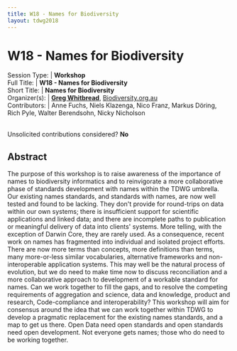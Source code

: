 ```yaml
---
title: W18 - Names for Biodiversity
layout: tdwg2018
---
```


# W18 - Names for Biodiversity

Session Type: | **Workshop**  
Full Title:   | **W18 - Names for Biodiversity**  
Short Title:  | **Names for Biodiversity**  
Organizer(s): | **[Greg Whitbread](mailto:whitbread.greg@gmail.com)**, [Biodiversity.org.au](http://biodiversity.org.au/)  
Contributors: | Anne Fuchs, Niels Klazenga, Nico Franz, Markus Döring, Rich Pyle, Walter Berendsohn, Nicky Nicholson  


<p><br />Unsolicited contributions considered?  <strong>No</strong></p>  

## Abstract  

The purpose of this workshop is to raise awareness of the importance of names to biodiversity informatics and to reinvigorate a more collaborative phase of standards development with names within the TDWG umbrella. Our existing names standards, and standards with names, are now well tested and found to be lacking. They don't provide for round-trips on data within our own systems; there is insufficient support for scientific applications and linked data; and there are incomplete paths to publication or meaningful delivery of data into clients' systems. More telling, with the exception of Darwin Core, they are rarely used. As a consequence, recent work on names has fragmented into individual and isolated project efforts. There are now more terms than concepts, more definitions than terms, many more-or-less similar vocabularies, alternative frameworks and non-interoperable application systems. This may well be the natural process of evolution, but we do need to make time now to discuss reconciliation and a more collaborative approach to development of a workable standard for names. Can we work together to fill the gaps, and to resolve the competing requirements of aggregation and science, data and knowledge, product and research, Code-compliance and interoperability? This workshop will aim for consensus around the idea that we can work together within TDWG to develop a pragmatic replacement for the existing names standards, and a map to get us there. Open Data need open standards and open standards need open development. Not everyone gets names; those who do need to be working together.  
